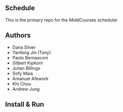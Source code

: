 Schedule
---

This is the primary repo for the MiddCourses scheduler

## Authors

- Dana Silver
- Yanfeng Jin (Tony)
- Paolo Bernasconi
- Gilbert Kipkorir
- Julian Billings
- Sofy Maia
- Amanuel Afework
- Khi Chou
- Andrew Jung

## Install & Run
